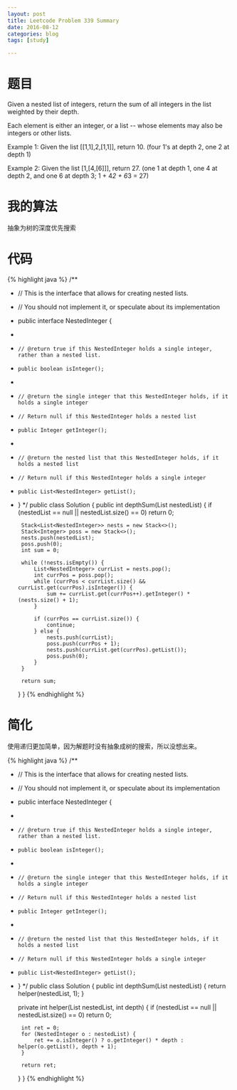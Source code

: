 ```yaml
---
layout: post
title: Leetcode Problem 339 Summary
date: 2016-08-12
categories: blog
tags: [study]

---
```


# 题目

Given a nested list of integers, return the sum of all integers in the list weighted by their depth.

Each element is either an integer, or a list -- whose elements may also be integers or other lists.

Example 1:
Given the list [[1,1],2,[1,1]], return 10. (four 1's at depth 2, one 2 at depth 1)

Example 2:
Given the list [1,[4,[6]]], return 27. (one 1 at depth 1, one 4 at depth 2, and one 6 at depth 3; 1 + 4*2 + 6*3 = 27)

# 我的算法

抽象为树的深度优先搜索

# 代码

{% highlight java %}
/**
 * // This is the interface that allows for creating nested lists.
 * // You should not implement it, or speculate about its implementation
 * public interface NestedInteger {
 *
 *     // @return true if this NestedInteger holds a single integer, rather than a nested list.
 *     public boolean isInteger();
 *
 *     // @return the single integer that this NestedInteger holds, if it holds a single integer
 *     // Return null if this NestedInteger holds a nested list
 *     public Integer getInteger();
 *
 *     // @return the nested list that this NestedInteger holds, if it holds a nested list
 *     // Return null if this NestedInteger holds a single integer
 *     public List<NestedInteger> getList();
 * }
 */
public class Solution {
    public int depthSum(List<NestedInteger> nestedList) {
        if (nestedList == null || nestedList.size() == 0) return 0;
        
        Stack<List<NestedInteger>> nests = new Stack<>(); 
        Stack<Integer> poss = new Stack<>();
        nests.push(nestedList);
        poss.push(0);
        int sum = 0;

        while (!nests.isEmpty()) {
            List<NestedInteger> currList = nests.pop();
            int currPos = poss.pop();
            while (currPos < currList.size() && currList.get(currPos).isInteger()) {
                sum += currList.get(currPos++).getInteger() * (nests.size() + 1);
            }
            
            if (currPos == currList.size()) {
                continue;
            } else {
                nests.push(currList);
                poss.push(currPos + 1);
                nests.push(currList.get(currPos).getList());
                poss.push(0);
            }
        }
        
        return sum;
    }
}
{% endhighlight %}

# 简化

使用递归更加简单，因为解题时没有抽象成树的搜索，所以没想出来。

{% highlight java %}
/**
 * // This is the interface that allows for creating nested lists.
 * // You should not implement it, or speculate about its implementation
 * public interface NestedInteger {
 *
 *     // @return true if this NestedInteger holds a single integer, rather than a nested list.
 *     public boolean isInteger();
 *
 *     // @return the single integer that this NestedInteger holds, if it holds a single integer
 *     // Return null if this NestedInteger holds a nested list
 *     public Integer getInteger();
 *
 *     // @return the nested list that this NestedInteger holds, if it holds a nested list
 *     // Return null if this NestedInteger holds a single integer
 *     public List<NestedInteger> getList();
 * }
 */
public class Solution {
    public int depthSum(List<NestedInteger> nestedList) {
        return helper(nestedList, 1);
    }
    
    private int helper(List<NestedInteger> nestedList, int depth) {
        if (nestedList == null || nestedList.size() == 0) return 0;
        
        int ret = 0;
        for (NestedInteger o : nestedList) {
            ret += o.isInteger() ? o.getInteger() * depth : helper(o.getList(), depth + 1);
        }
        
        return ret;
    }
}
{% endhighlight %}